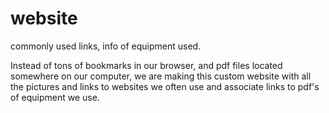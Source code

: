# website
commonly used links, info of equipment used.

Instead of tons of bookmarks in our browser, and pdf files located somewhere on our computer, we are making this custom website with all the pictures and links to websites we often use and associate links to pdf's of equipment we use.
